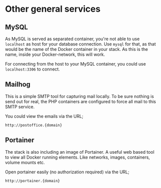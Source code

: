 # Other general services

## MySQL

As MySQL is served as separated container, you're not able to use `localhost` as host for your database connection. Use `mysql` for that, as that would be the name of the Docker container in your stack. As this is the name, inside your Docker-network, this will work.

For connecting from the host to your MySQL container, you could use `localhost:3306` to connect.

## Mailhog

This is a simple SMTP tool for capturing mail locally. To be sure nothing is send out for real, the PHP containers are configured to force all mail to this SMTP service.

You could view the emails via the URL;

```
http://postoffice.{domain}
```

## Portainer

The stack is also including an image of Portainer. A useful web based tool to view all Docker running elements. Like networks, images, containers, volume mounts etc.

Open portainer easily (no authorization required) via the URL;

```
http://portainer.{domain}
```